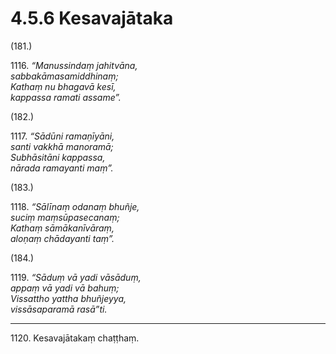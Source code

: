 

# 4.5.6 Kesavajātaka




(181.)

1116\. _“Manussindaṃ jahitvāna,_  
_sabbakāmasamiddhinaṃ;_  
_Kathaṃ nu bhagavā kesī,_  
_kappassa ramati assame”._  


(182.)

1117\. _“Sādūni ramaṇīyāni,_  
_santi vakkhā manoramā;_  
_Subhāsitāni kappassa,_  
_nārada ramayanti maṃ”._  


(183.)

1118\. _“Sālīnaṃ odanaṃ bhuñje,_  
_suciṃ maṃsūpasecanaṃ;_  
_Kathaṃ sāmākanīvāraṃ,_  
_aloṇaṃ chādayanti taṃ”._  


(184.)

1119\. _“Sāduṃ vā yadi vāsāduṃ,_  
_appaṃ vā yadi vā bahuṃ;_  
_Vissattho yattha bhuñjeyya,_  
_vissāsaparamā rasā”ti._  


---

1120\. Kesavajātakaṃ chaṭṭhaṃ.





